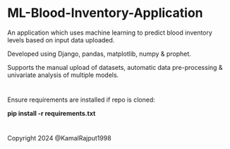 # ML-Blood-Inventory-Application

An application which uses machine learning to predict blood inventory levels based on input data uploaded. 

Developed using Django, pandas, matplotlib, numpy & prophet.

Supports the manual upload of datasets, automatic data pre-processing & univariate analysis of multiple models.

#

Ensure requirements are installed if repo is cloned:

<b>pip install -r requirements.txt</b>

#

Copyright 2024 @KamalRajput1998
